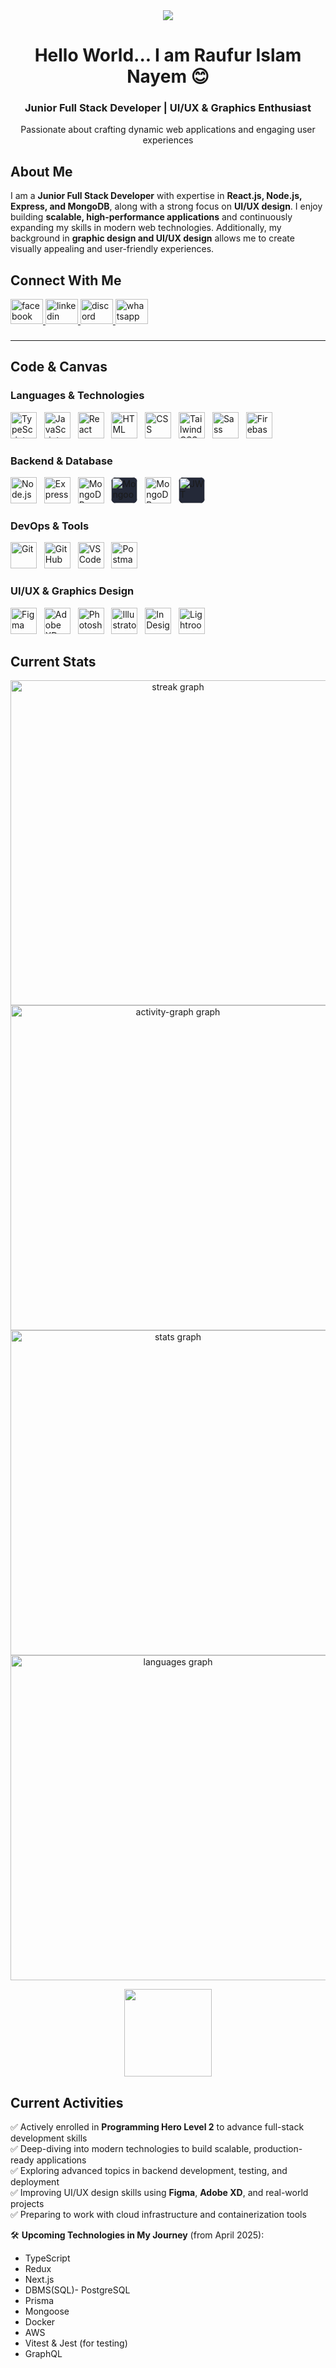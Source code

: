 <div align="center">
  <img height="auto" weight="100%" src="https://i.ibb.co.com/hRwy0dvk/github-banner-17.png" />
</div>

###

<h1 align="center">Hello World... I am Raufur Islam Nayem 😊</h1>
<h3 align="center">Junior Full Stack Developer | UI/UX & Graphics Enthusiast</h3>
<p align="center">Passionate about crafting dynamic web applications and engaging user experiences</p>

###

<h2 align="left">About Me</h2>

<p align="left">I am a <strong>Junior Full Stack Developer</strong> with expertise in <strong>React.js, Node.js, Express, and MongoDB</strong>, along with a strong focus on <strong>UI/UX design</strong>. I enjoy building <strong>scalable, high-performance applications</strong> and continuously expanding my skills in modern web technologies. Additionally, my background in <strong>graphic design and UI/UX design</strong> allows me to create visually appealing and user-friendly experiences. <br>
</p>

###

<h2 align="left">Connect With Me </h2>

<div align="left">
  <a href="https://web.facebook.com/raufurislam.nayem" target="_blank">
    <img src="https://raw.githubusercontent.com/maurodesouza/profile-readme-generator/master/src/assets/icons/social/facebook/default.svg" width="52" height="40" alt="facebook logo"  />
  </a>
  <a href="https://www.linkedin.com/in/raufur-islam-698030319/" target="_blank">
    <img src="https://raw.githubusercontent.com/maurodesouza/profile-readme-generator/master/src/assets/icons/social/linkedin/default.svg" width="52" height="40" alt="linkedin logo"  />
  </a>
<!--   <img src="https://raw.githubusercontent.com/maurodesouza/profile-readme-generator/master/src/assets/icons/social/discord/default.svg" -->
  <a href="https://discordapp.com/users/raufur6299" target="_blank">
<img src="https://raw.githubusercontent.com/maurodesouza/profile-readme-generator/master/src/assets/icons/social/discord/default.svg" width="52" height="40" alt="discord logo"  />
  </a>
  <a href="https://wa.me/+8801648068834" target="_blank">
    <img src="https://raw.githubusercontent.com/maurodesouza/profile-readme-generator/master/src/assets/icons/social/whatsapp/default.svg" width="52" height="40" alt="whatsapp logo"  />
  </a>
</div>

###

---

<h2 align="left">Code & Canvas</h2>

### **Languages & Technologies**

<p align="left">
  <img src="https://skillicons.dev/icons?i=typescript" height="42" alt="TypeScript" />&nbsp;&nbsp;
  <img src="https://skillicons.dev/icons?i=js" height="42" alt="JavaScript" />&nbsp;&nbsp;
  <img src="https://skillicons.dev/icons?i=react" height="42" alt="React" />&nbsp;&nbsp;
  <img src="https://skillicons.dev/icons?i=html" height="42" alt="HTML" />&nbsp;&nbsp;
  <img src="https://skillicons.dev/icons?i=css" height="42" alt="CSS" />&nbsp;&nbsp;
  <img src="https://skillicons.dev/icons?i=tailwindcss" height="42" alt="Tailwind CSS" />&nbsp;&nbsp;
  <img src="https://skillicons.dev/icons?i=sass" height="42" alt="Sass" />&nbsp;&nbsp;
  <img src="https://skillicons.dev/icons?i=firebase" height="42" alt="Firebase" />
</p>

### **Backend & Database**

<p align="left">
  <img src="https://skillicons.dev/icons?i=nodejs" height="42" alt="Node.js" />&nbsp;&nbsp;
  <img src="https://skillicons.dev/icons?i=express" height="42" alt="Express" />&nbsp;&nbsp;
  <img src="https://skillicons.dev/icons?i=mongodb" height="42" alt="MongoDB" />&nbsp;&nbsp;
  <!-- <img src="https://skillicons.dev/icons?i=prisma" height="42" alt="MongoDB" />&nbsp;&nbsp;     -->
  <!-- <img style="background:#242938; border-radius:8px;" src="https://img.icons8.com/color/96/mongoose.png" height="42" alt="Mongoose logo" />&nbsp;&nbsp; -->
  <!-- <img src="https://skillicons.dev/icons?i=prisma" height="42" alt="MongoDB" />&nbsp;&nbsp;     -->
  <img style="background:#242938; border-radius:8px;" src="https://i.ibb.co/fG8SQwFb/mongoose-raufur.png" height="42" alt="Mongoose logo" />&nbsp;&nbsp;    
  <img src="https://skillicons.dev/icons?i=postgres" height="42" alt="MongoDB" />&nbsp;&nbsp;
  <img style="background:#242938; border-radius:8px;" src="https://i.ibb.co/LDY62PPM/jwt-raufur.png" height="42" alt="JWT logo" />
</p>

### **DevOps & Tools**

<p align="left">
  <img src="https://skillicons.dev/icons?i=git" height="42" alt="Git" />&nbsp;&nbsp;
  <img src="https://skillicons.dev/icons?i=github" height="42" alt="GitHub" />&nbsp;&nbsp;
  <img src="https://skillicons.dev/icons?i=vscode" height="42" alt="VS Code" />&nbsp;&nbsp;
  <img src="https://skillicons.dev/icons?i=postman" height="42" alt="Postman" />
</p>

### **UI/UX & Graphics Design**

<p align="left">
  <img src="https://skillicons.dev/icons?i=figma" height="42" alt="Figma" />&nbsp;&nbsp;
  <img src="https://skillicons.dev/icons?i=xd" height="42" alt="Adobe XD" />&nbsp;&nbsp;
  <img src="https://skillicons.dev/icons?i=photoshop" height="42" alt="Photoshop" />&nbsp;&nbsp;
  <img src="https://skillicons.dev/icons?i=illustrator" height="42" alt="Illustrator" />&nbsp;&nbsp;
  <img src="https://i.ibb.co/6J8s08FB/indesign.png" height="42" alt="InDesign logo" />&nbsp;&nbsp;
  <img src="https://i.ibb.co/tp5bwLrF/photoshop-lightroom.png" height="42" alt="Lightroom Classic logo" />&nbsp;&nbsp;
</p>

###

<h2 align="left">Current Stats</h2>
<!-- <h2 align="left">📈 Current Stats</h2> -->

<div align="center">
  
  <img src="https://nirzak-streak-stats.vercel.app/?user=raufurislam&theme=dracula&hide_border=true" width="520px" alt="streak graph"  /><br>
  <img src="https://github-readme-activity-graph.vercel.app/graph?username=raufurislam&radius=16&theme=dracula&area=true&order=5&hide_border=true&bg_color=282A36" width="520px" alt="activity-graph graph" /> <br>
  <img src="https://github-readme-stats.vercel.app/api?username=raufurislam&show_icons=true&theme=dracula&hide_border=true&order=1" width="520px" alt="stats graph" /> <br>
  <img src="https://github-readme-stats.vercel.app/api/top-langs?username=raufurislam&locale=en&hide_title=false&layout=compact&card_width=320&langs_count=30&theme=dracula&hide_border=true&order=2" width="520px" alt="languages graph" /> 
    <!-- <img src="https://komarev.com/ghpvc/?username=raufurislam&label=Profile%20views&color=78D8F8&style=flat" width="140px" /> -->

<!-- <img src="https://github-readme-stats.vercel.app/api?username=raufurislam&hide_title=false&hide_rank=false&show_icons=true&include_all_commits=true&count_private=true&disable_animations=false&theme=dracula&locale=en&hide_border=true&order=1" width="520px" alt="stats graph" /> <br> -->

</div>

<div align="center">
  <!-- <img src="https://profile-counter.glitch.me/raufurislam/count.svg?"  /> -->
  <!-- <br/> -->
  <!-- <img src="https://komarev.com/ghpvc/?username=raufurislam&label=Profile%20views&color=78D8F8&style=for-the-badge" width="140px" /> -->
  <img src="https://komarev.com/ghpvc/?username=raufurislam&label=Profile%20views&color=78D8F8&style=flat" width="140px" />
</div>
<h2 align="left">Current Activities</h2>
<!-- <h2 align="left">🚀 Current Activities</h2> -->

✅ Actively enrolled in **Programming Hero Level 2** to advance full-stack development skills  
✅ Deep-diving into modern technologies to build scalable, production-ready applications  
✅ Exploring advanced topics in backend development, testing, and deployment  
✅ Improving UI/UX design skills using **Figma**, **Adobe XD**, and real-world projects  
✅ Preparing to work with cloud infrastructure and containerization tools

🛠️ **Upcoming Technologies in My Journey** (from April 2025):

- TypeScript
- Redux
- Next.js
- DBMS(SQL)- PostgreSQL
- Prisma
- Mongoose
- Docker
- AWS
- Vitest & Jest (for testing)
- GraphQL

###

<!-- github-readme-stats-calculate-rank \
 --commits 508 --prs 6 --issues 1 --stars 31 --reviews 0 \
 --repos 20 --followers 1 -->

<!--
| Grade  | Approx. Percentile Needed |
| ------ | ------------------------- |
| **c** | (everyone else)           |
| **c+** | > top 87.5%                     |
| **B–** | > 75%                     |
| **B**  | > 62.5%                   |
| **B+** | > 50%                     |
| **A–** | > 37.5%                   |
| **A**  | > 25%                     |
| **A+** | > 12.5%                   |
| **S**  | > 1%                      |
 -->
